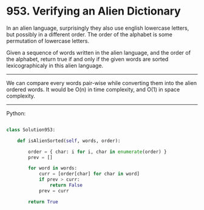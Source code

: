 # 953. Verifying an Alien Dictionary

In an alien language, surprisingly they also use english lowercase letters, but
possibly in a different order. The order of the alphabet is some permutation of
lowercase letters.

Given a sequence of words written in the alien language, and the order of the
alphabet, return true if and only if the given words are sorted
lexicographicaly in this alien language.

---

We can compare every words pair-wise while converting them into the alien
ordered words. It would be O(n) in time complexity, and O(1) in space
complexity.

---

Python:

```python

class Solution953:

    def isAlienSorted(self, words, order):

        order = { char: i for i, char in enumerate(order) }
        prev = []

        for word in words:
            curr = [order[char] for char in word]
            if prev > curr:
                return False
            prev = curr

        return True

```
